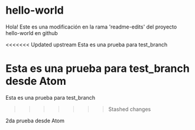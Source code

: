 # hello-world

Hola! Este es una modificación en la rama 'readme-edits' del proyecto hello-world en github

<<<<<<< Updated upstream
Esta es una prueba para test_branch

Esta es una prueba para test_branch desde Atom
=======

Esta es una prueba para test_branch
>>>>>>> Stashed changes

2da prueba desde Atom
